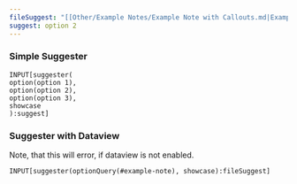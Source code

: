```yaml
---
fileSuggest: "[[Other/Example Notes/Example Note with Callouts.md|Example Note with Callouts]]"
suggest: option 2
---
```


### Simple Suggester
```meta-bind
INPUT[suggester(
option(option 1),
option(option 2),
option(option 3),
showcase
):suggest]
```

### Suggester with Dataview
Note, that this will error, if dataview is not enabled. 
```meta-bind
INPUT[suggester(optionQuery(#example-note), showcase):fileSuggest]
```